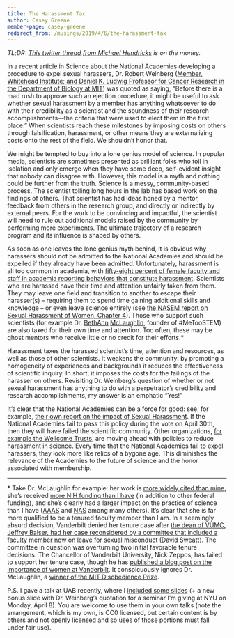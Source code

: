 ```yaml
---
title: The Harassment Tax
author: Casey Greene
member-page: casey-greene
redirect_from: /musings/2019/4/6/the-harassment-tax
---
```


_TL;DR: [This twitter thread from Michael Hendricks](https://twitter.com/mhendr1cks/status/1112893604010262530) is on the money._

In a recent article in Science about the National Academies developing a procedure to expel sexual harassers, Dr. Robert Weinberg ([Member, Whitehead Institute; and Daniel K. Ludwig Professor for Cancer Research in the Department of Biology at MIT](https://biology.mit.edu/profile/robert-a-weinberg/)) was quoted as saying, “Before there is a mad rush to approve such an ejection procedure, it might be useful to ask whether sexual harassment by a member has anything whatsoever to do with their credibility as a scientist and the soundness of their research accomplishments—the criteria that were used to elect them in the first place.”
When scientists reach these milestones by imposing costs on others through falsification, harassment, or other means they are externalizing costs onto the rest of the field.
We shouldn’t honor that.

We might be tempted to buy into a lone genius model of science.
In popular media, scientists are sometimes presented as brilliant folks who toil in isolation and only emerge when they have some deep, self-evident insight that nobody can disagree with.
However, this model is a myth and nothing could be further from the truth.
Science is a messy, community-based process.
The scientist toiling long hours in the lab has based work on the findings of others.
That scientist has had ideas honed by a mentor, feedback from others in the research group, and directly or indirectly by external peers.
For the work to be convincing and impactful, the scientist will need to rule out additional models raised by the community by performing more experiments.
The ultimate trajectory of a research program and its influence is shaped by others.

As soon as one leaves the lone genius myth behind, it is obvious why harassers should not be admitted to the National Academies and should be expelled if they already have been admitted.
Unfortunately, harassment is all too common in academia, with [fifty-eight percent of female faculty and staff in academia reporting behaviors that constitute harassment](https://onlinelibrary.wiley.com/doi/abs/10.1111/j.1744-6570.2003.tb00752.x).
Scientists who are harassed have their time and attention unfairly taken from them.
They may leave one field and transition to another to escape their harasser(s) – requiring them to spend time gaining additional skills and knowledge – or even leave science entirely (see [the NASEM report on Sexual Harassment of Women, Chapter 4](https://www.nap.edu/catalog/24994/sexual-harassment-of-women-climate-culture-and-consequences-in-academic)).
Those who support such scientists (for example Dr. [BethAnn](https://www.sciencemag.org/news/2019/02/neuroscientist-fighting-sexual-harassment-science-her-own-job-peril) [McLaughlin](https://www.chronicle.com/article/This-Scientist-Was-the/245806), founder of #MeTooSTEM) are also taxed for their own time and attention.
Too often, these may be ghost mentors who receive little or no credit for their efforts.*

Harassment taxes the harassed scientist’s time, attention and resources, as well as those of other scientists.
It weakens the community: by promoting a homogeneity of experiences and backgrounds it reduces the effectiveness of scientific inquiry.
In short, it imposes the costs for the failings of the harasser on others.
Revisiting Dr. Weinberg’s question of whether or not sexual harassment has anything to do with a perpetrator’s credibility and research accomplishments, my answer is an emphatic “Yes!”

It’s clear that the National Academies can be a force for good: see, for example, [their own report on the impact of Sexual Harassment](https://www.nap.edu/catalog/24994/sexual-harassment-of-women-climate-culture-and-consequences-in-academic).
If the National Academies fail to pass this policy during the vote on April 30th, then they will have failed the scientific community.
Other organizations, [for example the Wellcome Trusts](https://wellcome.ac.uk/funding/guidance/policy-bullying-and-harassment), are moving ahead with policies to reduce harassment in science.
Every time that the National Academies fail to expel harassers, they look more like relics of a bygone age.
This diminishes the relevance of the Academies to the future of science and the honor associated with membership.

---

\* Take Dr. McLaughlin for example: her work is [more widely cited than mine](https://scholar.google.com/citations?user=hPq2CqAAAAAJ&hl=en), she’s received [more NIH funding than I have](https://projectreporter.nih.gov/Reporter_Viewsh.cfm?sl=15EDC9094A89C4D77598B8961CAA4A01A2FFCEB861BF) (in addition to other federal funding), and she’s clearly had a larger impact on the practice of science than I have ([AAAS](http://science.sciencemag.org/content/361/6408/1175) and [NAS](https://www.sciencemag.org/news/2019/04/national-academy-sciences-will-vote-ejecting-sexual-harassers) among many others).
It’s clear that she is far more qualified to be a tenured faculty member than I am.
In a seemingly absurd decision, Vanderbilt denied her tenure case after [the dean of VUMC, Jeffrey Balser, had her case reconsidered by a committee that included a faculty member now on leave for sexual misconduct](https://vanderbilthustler.com/21789/campus/metoo-stem-founder-dr-bethann-mclaughlin-is-fighting-for-tenure-at-vanderbilt/) ([David Sweatt](https://www.the-scientist.com/news-opinion/vanderbilt-professor-on-leave-after-sexual-assault-allegations--65032)).
The committee in question was overturning two initial favorable tenure decisions.
The Chancellor of Vanderbilt University, Nick Zeppos, has failed to support her tenure case, though he has [published a blog post on the importance of women at Vanderbilt](https://news.vanderbilt.edu/2019/03/25/whats-on-my-mind-celebrating-womens-history-and-impact/).
It conspicuously ignores Dr. McLaughlin, a [winner of the MIT Disobedience Prize](http://news.mit.edu/2018/media-lab-disobedience-award-winners-announced-1128).

P.S. I gave a talk at UAB recently, where I [included some slides](https://upenn.box.com/s/hqnry3kd75hg5upjml2z82g4bocgbb9z) (+ a new bonus slide with Dr. Weinberg’s quotation for a seminar I’m giving at NYU on Monday, April 8).
You are welcome to use them in your own talks (note the arrangement, which is my own, is CC0 licensed, but certain content is by others and not openly licensed and so uses of those portions must fall under fair use).
